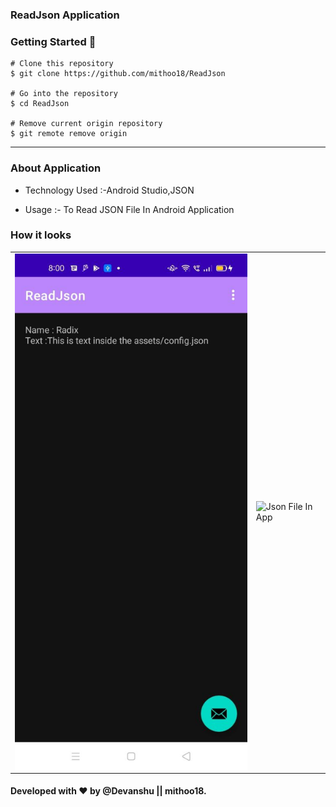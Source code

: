 ### ReadJson Application

### Getting Started 🚀

```
# Clone this repository
$ git clone https://github.com/mithoo18/ReadJson

# Go into the repository
$ cd ReadJson

# Remove current origin repository
$ git remote remove origin
```

---

### About Application

- Technology Used :-Android Studio,JSON

- Usage :- To Read JSON File In Android Application

### How it looks 

<table>
<tr>
  <td><img align="left" src="https://github.com/mithoo18/ReadJson/blob/master/gitimg/1.jpg" alt="Json File" /></td>

<td><img align="right" src="https://github.com/mithoo18/ReadJson/blob/master/gitimg/2.jpg" alt="Json File In App" /></td>
</tr>
</table>


#### Developed with ❤ by @Devanshu || mithoo18.
